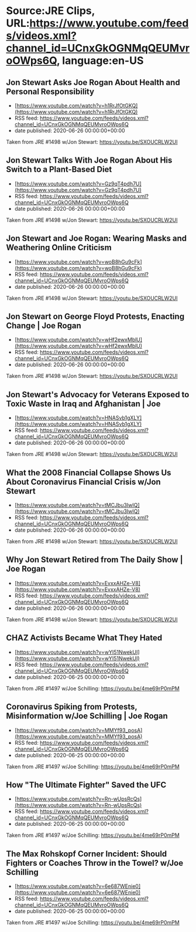 # Source:JRE Clips, URL:https://www.youtube.com/feeds/videos.xml?channel_id=UCnxGkOGNMqQEUMvroOWps6Q, language:en-US

## Jon Stewart Asks Joe Rogan About Health and Personal Responsibility
 - [https://www.youtube.com/watch?v=h1RrJfOtGKQ](https://www.youtube.com/watch?v=h1RrJfOtGKQ)
 - RSS feed: https://www.youtube.com/feeds/videos.xml?channel_id=UCnxGkOGNMqQEUMvroOWps6Q
 - date published: 2020-06-26 00:00:00+00:00

Taken from JRE #1498 w/Jon Stewart: https://youtu.be/SXOUCRLW2UI

## Jon Stewart Talks With Joe Rogan About His Switch to a Plant-Based Diet
 - [https://www.youtube.com/watch?v=Gz9qT4pdh7U](https://www.youtube.com/watch?v=Gz9qT4pdh7U)
 - RSS feed: https://www.youtube.com/feeds/videos.xml?channel_id=UCnxGkOGNMqQEUMvroOWps6Q
 - date published: 2020-06-26 00:00:00+00:00

Taken from JRE #1498 w/Jon Stewart: https://youtu.be/SXOUCRLW2UI

## Jon Stewart and Joe Rogan: Wearing Masks and Weathering Online Criticism
 - [https://www.youtube.com/watch?v=woB8hGu9cFk](https://www.youtube.com/watch?v=woB8hGu9cFk)
 - RSS feed: https://www.youtube.com/feeds/videos.xml?channel_id=UCnxGkOGNMqQEUMvroOWps6Q
 - date published: 2020-06-26 00:00:00+00:00

Taken from JRE #1498 w/Jon Stewart: https://youtu.be/SXOUCRLW2UI

## Jon Stewart on George Floyd Protests, Enacting Change | Joe Rogan
 - [https://www.youtube.com/watch?v=wHf2ewxMblU](https://www.youtube.com/watch?v=wHf2ewxMblU)
 - RSS feed: https://www.youtube.com/feeds/videos.xml?channel_id=UCnxGkOGNMqQEUMvroOWps6Q
 - date published: 2020-06-26 00:00:00+00:00

Taken from JRE #1498 w/Jon Stewart: 
https://youtu.be/SXOUCRLW2UI

## Jon Stewart's Advocacy for Veterans Exposed to Toxic Waste in Iraq and Afghanistan | Joe
 - [https://www.youtube.com/watch?v=HNASvb1gXLY](https://www.youtube.com/watch?v=HNASvb1gXLY)
 - RSS feed: https://www.youtube.com/feeds/videos.xml?channel_id=UCnxGkOGNMqQEUMvroOWps6Q
 - date published: 2020-06-26 00:00:00+00:00

Taken from JRE #1498 w/Jon Stewart: 
https://youtu.be/SXOUCRLW2UI

## What the 2008 Financial Collapse Shows Us About Coronavirus Financial Crisis w/Jon Stewart
 - [https://www.youtube.com/watch?v=tMCJbu3IwIQ](https://www.youtube.com/watch?v=tMCJbu3IwIQ)
 - RSS feed: https://www.youtube.com/feeds/videos.xml?channel_id=UCnxGkOGNMqQEUMvroOWps6Q
 - date published: 2020-06-26 00:00:00+00:00

Taken from JRE #1498 w/Jon Stewart: 
https://youtu.be/SXOUCRLW2UI

## Why Jon Stewart Retired from The Daily Show | Joe Rogan
 - [https://www.youtube.com/watch?v=EvxxAHZe-V8](https://www.youtube.com/watch?v=EvxxAHZe-V8)
 - RSS feed: https://www.youtube.com/feeds/videos.xml?channel_id=UCnxGkOGNMqQEUMvroOWps6Q
 - date published: 2020-06-26 00:00:00+00:00

Taken from JRE #1498 w/Jon Stewart:
https://youtu.be/SXOUCRLW2UI

## CHAZ Activists Became What They Hated
 - [https://www.youtube.com/watch?v=wYI51NwekUI](https://www.youtube.com/watch?v=wYI51NwekUI)
 - RSS feed: https://www.youtube.com/feeds/videos.xml?channel_id=UCnxGkOGNMqQEUMvroOWps6Q
 - date published: 2020-06-25 00:00:00+00:00

Taken from JRE #1497 w/Joe Schilling: https://youtu.be/4me69rP0mPM

## Coronavirus Spiking from Protests, Misinformation w/Joe Schilling | Joe Rogan
 - [https://www.youtube.com/watch?v=MMYf93_posA](https://www.youtube.com/watch?v=MMYf93_posA)
 - RSS feed: https://www.youtube.com/feeds/videos.xml?channel_id=UCnxGkOGNMqQEUMvroOWps6Q
 - date published: 2020-06-25 00:00:00+00:00

Taken from JRE #1497 w/Joe Schilling:
https://youtu.be/4me69rP0mPM

## How "The Ultimate Fighter" Saved the UFC
 - [https://www.youtube.com/watch?v=Rn-wUpsRcQs](https://www.youtube.com/watch?v=Rn-wUpsRcQs)
 - RSS feed: https://www.youtube.com/feeds/videos.xml?channel_id=UCnxGkOGNMqQEUMvroOWps6Q
 - date published: 2020-06-25 00:00:00+00:00

Taken from JRE #1497 w/Joe Schilling: https://youtu.be/4me69rP0mPM

## The Max Rohskopf Corner Incident: Should Fighters or Coaches Throw in the Towel? w/Joe Schilling
 - [https://www.youtube.com/watch?v=6e687WEnie0](https://www.youtube.com/watch?v=6e687WEnie0)
 - RSS feed: https://www.youtube.com/feeds/videos.xml?channel_id=UCnxGkOGNMqQEUMvroOWps6Q
 - date published: 2020-06-25 00:00:00+00:00

Taken from JRE #1497 w/Joe Schilling:
https://youtu.be/4me69rP0mPM


